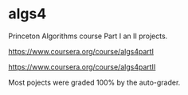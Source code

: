 # algs4

Princeton Algorithms course Part I an II projects.

https://www.coursera.org/course/algs4partI

https://www.coursera.org/course/algs4partII

Most pojects were graded 100% by the auto-grader.

